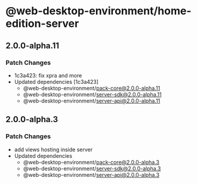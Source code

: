 # @web-desktop-environment/home-edition-server

## 2.0.0-alpha.11

### Patch Changes

- 1c3a423: fix xpra and more
- Updated dependencies [1c3a423]
  - @web-desktop-environment/pack-core@2.0.0-alpha.11
  - @web-desktop-environment/server-sdk@2.0.0-alpha.11
  - @web-desktop-environment/server-api@2.0.0-alpha.11

## 2.0.0-alpha.3

### Patch Changes

- add views hosting inside server
- Updated dependencies
  - @web-desktop-environment/pack-core@2.0.0-alpha.3
  - @web-desktop-environment/server-sdk@2.0.0-alpha.3
  - @web-desktop-environment/server-api@2.0.0-alpha.3
